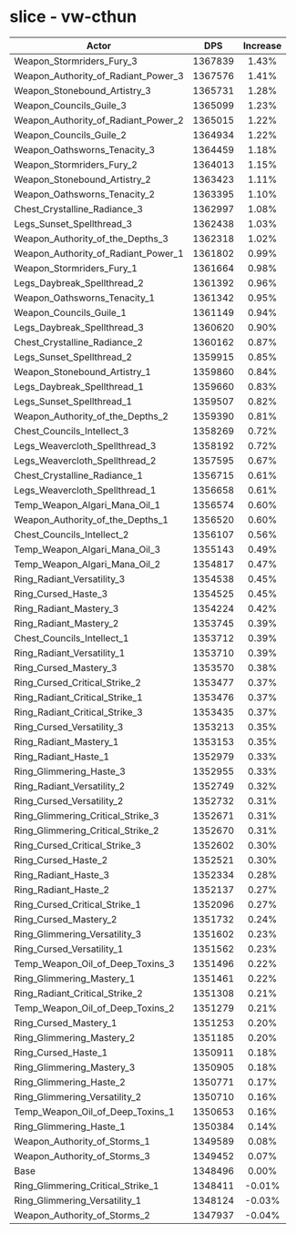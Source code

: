 # slice - vw-cthun
| Actor | DPS | Increase |
|---|:---:|:---:|
|Weapon_Stormriders_Fury_3|1367839|1.43%|
|Weapon_Authority_of_Radiant_Power_3|1367576|1.41%|
|Weapon_Stonebound_Artistry_3|1365731|1.28%|
|Weapon_Councils_Guile_3|1365099|1.23%|
|Weapon_Authority_of_Radiant_Power_2|1365015|1.22%|
|Weapon_Councils_Guile_2|1364934|1.22%|
|Weapon_Oathsworns_Tenacity_3|1364459|1.18%|
|Weapon_Stormriders_Fury_2|1364013|1.15%|
|Weapon_Stonebound_Artistry_2|1363423|1.11%|
|Weapon_Oathsworns_Tenacity_2|1363395|1.10%|
|Chest_Crystalline_Radiance_3|1362997|1.08%|
|Legs_Sunset_Spellthread_3|1362438|1.03%|
|Weapon_Authority_of_the_Depths_3|1362318|1.02%|
|Weapon_Authority_of_Radiant_Power_1|1361802|0.99%|
|Weapon_Stormriders_Fury_1|1361664|0.98%|
|Legs_Daybreak_Spellthread_2|1361392|0.96%|
|Weapon_Oathsworns_Tenacity_1|1361342|0.95%|
|Weapon_Councils_Guile_1|1361149|0.94%|
|Legs_Daybreak_Spellthread_3|1360620|0.90%|
|Chest_Crystalline_Radiance_2|1360162|0.87%|
|Legs_Sunset_Spellthread_2|1359915|0.85%|
|Weapon_Stonebound_Artistry_1|1359860|0.84%|
|Legs_Daybreak_Spellthread_1|1359660|0.83%|
|Legs_Sunset_Spellthread_1|1359507|0.82%|
|Weapon_Authority_of_the_Depths_2|1359390|0.81%|
|Chest_Councils_Intellect_3|1358269|0.72%|
|Legs_Weavercloth_Spellthread_3|1358192|0.72%|
|Legs_Weavercloth_Spellthread_2|1357595|0.67%|
|Chest_Crystalline_Radiance_1|1356715|0.61%|
|Legs_Weavercloth_Spellthread_1|1356658|0.61%|
|Temp_Weapon_Algari_Mana_Oil_1|1356574|0.60%|
|Weapon_Authority_of_the_Depths_1|1356520|0.60%|
|Chest_Councils_Intellect_2|1356107|0.56%|
|Temp_Weapon_Algari_Mana_Oil_3|1355143|0.49%|
|Temp_Weapon_Algari_Mana_Oil_2|1354817|0.47%|
|Ring_Radiant_Versatility_3|1354538|0.45%|
|Ring_Cursed_Haste_3|1354525|0.45%|
|Ring_Radiant_Mastery_3|1354224|0.42%|
|Ring_Radiant_Mastery_2|1353745|0.39%|
|Chest_Councils_Intellect_1|1353712|0.39%|
|Ring_Radiant_Versatility_1|1353710|0.39%|
|Ring_Cursed_Mastery_3|1353570|0.38%|
|Ring_Cursed_Critical_Strike_2|1353477|0.37%|
|Ring_Radiant_Critical_Strike_1|1353476|0.37%|
|Ring_Radiant_Critical_Strike_3|1353435|0.37%|
|Ring_Cursed_Versatility_3|1353213|0.35%|
|Ring_Radiant_Mastery_1|1353153|0.35%|
|Ring_Radiant_Haste_1|1352979|0.33%|
|Ring_Glimmering_Haste_3|1352955|0.33%|
|Ring_Radiant_Versatility_2|1352749|0.32%|
|Ring_Cursed_Versatility_2|1352732|0.31%|
|Ring_Glimmering_Critical_Strike_3|1352671|0.31%|
|Ring_Glimmering_Critical_Strike_2|1352670|0.31%|
|Ring_Cursed_Critical_Strike_3|1352602|0.30%|
|Ring_Cursed_Haste_2|1352521|0.30%|
|Ring_Radiant_Haste_3|1352334|0.28%|
|Ring_Radiant_Haste_2|1352137|0.27%|
|Ring_Cursed_Critical_Strike_1|1352096|0.27%|
|Ring_Cursed_Mastery_2|1351732|0.24%|
|Ring_Glimmering_Versatility_3|1351602|0.23%|
|Ring_Cursed_Versatility_1|1351562|0.23%|
|Temp_Weapon_Oil_of_Deep_Toxins_3|1351496|0.22%|
|Ring_Glimmering_Mastery_1|1351461|0.22%|
|Ring_Radiant_Critical_Strike_2|1351308|0.21%|
|Temp_Weapon_Oil_of_Deep_Toxins_2|1351279|0.21%|
|Ring_Cursed_Mastery_1|1351253|0.20%|
|Ring_Glimmering_Mastery_2|1351185|0.20%|
|Ring_Cursed_Haste_1|1350911|0.18%|
|Ring_Glimmering_Mastery_3|1350905|0.18%|
|Ring_Glimmering_Haste_2|1350771|0.17%|
|Ring_Glimmering_Versatility_2|1350710|0.16%|
|Temp_Weapon_Oil_of_Deep_Toxins_1|1350653|0.16%|
|Ring_Glimmering_Haste_1|1350384|0.14%|
|Weapon_Authority_of_Storms_1|1349589|0.08%|
|Weapon_Authority_of_Storms_3|1349452|0.07%|
|Base|1348496|0.00%|
|Ring_Glimmering_Critical_Strike_1|1348411|-0.01%|
|Ring_Glimmering_Versatility_1|1348124|-0.03%|
|Weapon_Authority_of_Storms_2|1347937|-0.04%|
